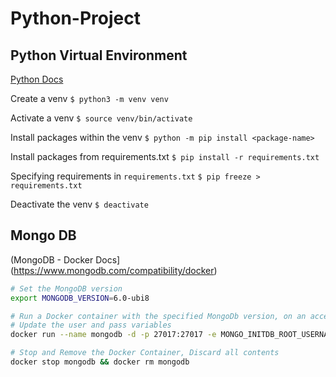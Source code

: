 # Python-Project 


## Python Virtual Environment 

[Python Docs](https://docs.python.org/3/library/venv.html)

Create a venv 
`$ python3 -m venv venv`

Activate a venv 
`$ source venv/bin/activate`

Install packages within the venv
`$ python -m pip install <package-name>`

Install packages from requirements.txt
`$ pip install -r requirements.txt`

Specifying requirements in `requirements.txt`
`$ pip freeze > requirements.txt`

Deactivate the venv 
`$ deactivate`


## Mongo DB 

(MongoDB - Docker Docs](https://www.mongodb.com/compatibility/docker)

```sh
# Set the MongoDB version 
export MONGODB_VERSION=6.0-ubi8

# Run a Docker container with the specified MongoDb version, on an accessible local port 
# Update the user and pass variables
docker run --name mongodb -d -p 27017:27017 -e MONGO_INITDB_ROOT_USERNAME=user -e MONGO_INITDB_ROOT_PASSWORD=pass mongodb/mongodb-community-server:$MONGODB_VERSION

# Stop and Remove the Docker Container, Discard all contents
docker stop mongodb && docker rm mongodb
```
